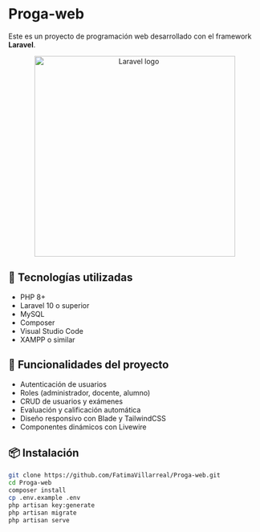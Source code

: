 # Proga-web

Este es un proyecto de programación web desarrollado con el framework **Laravel**.

<p align="center">
  <a href="https://laravel.com" target="_blank">
    <img src="https://raw.githubusercontent.com/laravel/art/master/logo-lockup/5%20SVG/2%20CMYK/1%20Full%20Color/laravel-logolockup-cmyk-red.svg" width="400" alt="Laravel logo">
  </a>
</p>

## 🔧 Tecnologías utilizadas

- PHP 8+
- Laravel 10 o superior
- MySQL
- Composer
- Visual Studio Code
- XAMPP o similar

## 🚀 Funcionalidades del proyecto

- Autenticación de usuarios
- Roles (administrador, docente, alumno)
- CRUD de usuarios y exámenes
- Evaluación y calificación automática
- Diseño responsivo con Blade y TailwindCSS
- Componentes dinámicos con Livewire

## 📦 Instalación

```bash
git clone https://github.com/FatimaVillarreal/Proga-web.git
cd Proga-web
composer install
cp .env.example .env
php artisan key:generate
php artisan migrate
php artisan serve
